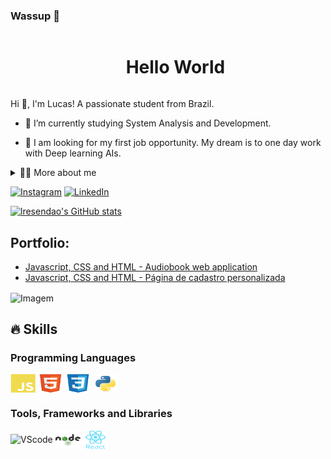 ### Wassup 👋

<!--
**lresendao/lresendao** is a ✨ _special_ ✨ repository because its `README.md` (this file) appears on your GitHub profile.

Here are some ideas to get you started:

- 🔭 I'm currently working on projects by myself (Fullstack)
- 🌱 I’m currently learning Javascript 
- 💬 Ask me about anything honestly lol. I'm very passionate about coding
- 📫 How to reach me: My instagram is @lresendao and my linkedIn page is www.linkedin.com/in/lucasresende1506/
- 😄 Pronouns: He/Him
- ⚡ Fun fact: I play a lot of RPG games
-->
<!--título-->
<div id="user-content-toc">
  <ul align="center">
    <summary><h1 style="display: inline-block">Hello World</h1></summary>
</div>

<!-- Presentation -->
<p>
  Hi 👋, I'm Lucas! A passionate student from Brazil.

  - 🌱 I’m currently studying System Analysis and Development.

  - 🔭 I am looking for my first job opportunity. My dream is to one day work with Deep learning AIs.
</p>

<!-- Dropdown -->
<details>
  <summary>👨‍💻 More about me</summary>

  - 💬 I am 23 years old, currently living in Pernambuco, Brazil. I have fluency in English and have experience with Javascript, Python, CSS, HTML and PHP. I'm also an economy student since 2020, which helped me develop important skills such as companies and governments financial structure, market analysis, insights in math, calculus and data analytics.

  - ⚡ I enjoy reading, whether it's a good book, manga, or comics, as well as watching movies and playing games! I believe that our personal interests contribute to a more refined perception of things and problem-solving. \o/
</details>

<!-- Links -->
[![Instagram](https://img.shields.io/badge/Instagram-E4405F?style=for-the-badge&logo=instagram&logoColor=white)](https://www.instagram.com/lresendao/)
[![LinkedIn](https://img.shields.io/badge/LinkedIn-0077B5?style=for-the-badge&logo=linkedin&logoColor=white)](https://www.linkedin.com/in/lucasresende1506/)

<!-- GithubStats -->
[![lresendao's GitHub stats](https://github-readme-stats.vercel.app/api?username=lresendao&theme=gotham)](https://github.com/lesendao/github-readme-stats)
<!-- Portfolio -->
## Portfolio:
- [Javascript, CSS and HTML - Audiobook web application](https://lucas-audio-book.vercel.app)
- [Javascript, CSS and HTML - Página de cadastro personalizada](https://lucas-pagina-de-cadastro.vercel.app)
<!-- GIF -->
<p align="left">
  <img align="center" src="https://github.com/VariableBee/VariableBee/assets/77739311/4e9f41af-6b57-49a7-b15a-74322e96b4d7" alt="Imagem">
</p>

## 🔥 Skills
<!-- Skills: Programming Languages -->
  <div style="flex-basis: 48%;">
    <h3>Programming Languages</h3>
    <img align="center" alt="Js" height="30" width="40" src="https://raw.githubusercontent.com/devicons/devicon/master/icons/javascript/javascript-plain.svg">
    <img align="center" alt="HTML" height="30" width="40" src="https://raw.githubusercontent.com/devicons/devicon/master/icons/html5/html5-original.svg">
    <img align="center" alt="CSS" height="30" width="40" src="https://raw.githubusercontent.com/devicons/devicon/master/icons/css3/css3-original.svg">
    <img align="center" alt="Python" height="30" width="40" src="https://raw.githubusercontent.com/devicons/devicon/master/icons/python/python-original.svg">
  </div>
  
  <!-- Skills: Tools & Frameworks -->
  <div style="flex-basis: 48%;">
    <h3>Tools, Frameworks and Libraries</h3>
    <img align="center" alt="VScode" height="30" width="40" src="https://cdn.jsdelivr.net/gh/devicons/devicon/icons/vscode/vscode-original.svg">
    <img align="center" alt="NodeJS" height="30" width="40" src="https://github.com/devicons/devicon/blob/master/icons/nodejs/nodejs-original-wordmark.svg">
    <img align="center" alt="React" height="30" width="40" src="https://github.com/devicons/devicon/blob/master/icons/react/react-original-wordmark.svg">
  </div>
  
   
